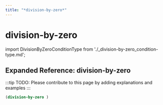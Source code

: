 ```yaml
---
title: "*division-by-zero*"
---
```


# division-by-zero

import DivisionByZeroConditionType from './_division-by-zero_condition-type.md';

<DivisionByZeroConditionType />

## Expanded Reference: division-by-zero

:::tip
TODO: Please contribute to this page by adding explanations and examples
:::

```lisp
(division-by-zero )
```
